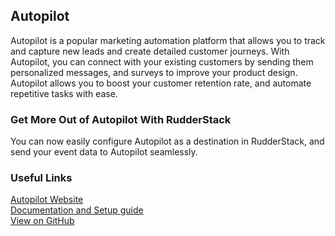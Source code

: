 ## Autopilot

Autopilot is a popular marketing automation platform that allows you to track and capture new leads and create detailed customer journeys. With Autopilot, you can connect with your existing customers by sending them personalized messages, and surveys to improve your product design. Autopilot allows you to boost your customer retention rate, and automate repetitive tasks with ease.

### Get More Out of Autopilot With RudderStack

You can now easily configure Autopilot as a destination in RudderStack, and send your event data to Autopilot seamlessly.

### Useful Links

[Autopilot Website][]  
[Documentation and Setup guide][]  
[View on GitHub][]

[//]: # "These are reference links used in the body of this note and get stripped out when the markdown processor does its job. There is no need to format nicely because it shouldn't be seen. Thanks SO - http://stackoverflow.com/questions/4823468/store-comments-in-markdown-syntax"
[autopilot website]: https://www.autopilothq.com/
[documentation and setup guide]: https://docs.rudderstack.com/destinations/autopilot
[view on github]: https://github.com/rudderlabs/rudder-transformer/tree/master/v0/destinations/autopilot
